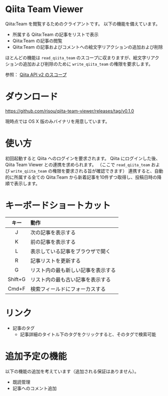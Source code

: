 # Qiita Team Viewer

Qiita:Team を閲覧するためのクライアントです。
以下の機能を備えています。

- 所属する Qiita:Team の記事をリストで表示
- Qiita:Team の記事の閲覧
- Qiita:Team の記事およびコメントへの絵文字リアクションの追加および削除

ほとんどの機能は `read_qiita_team` のスコープに収まりますが、絵文字リアクションの追加および削除のために `write_qiita_team` の権限を要求します。

参照： [Qiita API v2 のスコープ](https://qiita.com/api/v2/docs#%E3%82%B9%E3%82%B3%E3%83%BC%E3%83%97)

# ダウンロード

https://github.com/risou/qiita-team-viewer/releases/tag/v0.1.0

現時点では OS X 版のみバイナリを用意しています。

# 使い方

初回起動すると Qiita へのログインを要求されます。
Qiita にログインした後、 Qiita Team Viewer との連携を求められます。
（ここで `read_qiita_team` および `write_qiita_team` の権限を要求される旨が確認できます）
連携すると、自動的に所属する全ての Qiita:Team から新着記事を10件ずつ取得し、投稿日時の降順で表示します。

# キーボードショートカット

キー | 動作
:--: | :---
J | 次の記事を表示する
K | 前の記事を表示する
L | 表示している記事をブラウザで開く
R | 記事リストを更新する
G | リスト内の最も新しい記事を表示する
Shift+G | リスト内の最も古い記事を表示する 
Cmd+F | 検索フィールドにフォーカスする

# リンク

- 記事のタグ
    - 記事詳細のタイトル下のタグをクリックすると、そのタグで検索可能

# 追加予定の機能

以下の機能の追加を考えています（追加される保証はありません）。

- 既読管理
- 記事へのコメント追加

